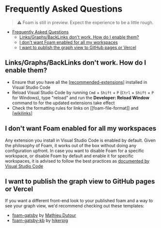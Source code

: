 # Frequently Asked Questions

> ⚠️ Foam is still in preview. Expect the experience to be a little rough.

- [Frequently Asked Questions](#frequently-asked-questions)
  - [Links/Graphs/BackLinks don't work. How do I enable them?](#linksgraphsbacklinks-dont-work-how-do-i-enable-them)
  - [I don't want Foam enabled for all my workspaces](#i-dont-want-foam-enabled-for-all-my-workspaces)
  - [I want to publish the graph view to GitHub pages or Vercel](#i-want-to-publish-the-graph-view-to-github-pages-or-vercel)

## Links/Graphs/BackLinks don't work. How do I enable them?

- Ensure that you have all the [[recommended-extensions]] installed in Visual Studio Code
- Reload Visual Studio Code by running `Cmd` + `Shift` + `P` (`Ctrl` + `Shift` + `P` for Windows), type "reload" and run the **Developer: Reload Window** command to for the updated extensions take effect
- Check the formatting rules for links on [[foam-file-format]] and [[wikilinks]]

## I don't want Foam enabled for all my workspaces
Any extension you install in Visual Studio Code is enabled by default. Given the philosophy of Foam, it works out of the box without doing any configuration upfront. In case you want to disable Foam for a specific workspace, or disable Foam by default and enable it for specific workspaces, it is advised to follow the best practices as [documented by Visual Studio Code](https://code.visualstudio.com/docs/editor/extension-marketplace#_manage-extensions)

## I want to publish the graph view to GitHub pages or Vercel
If you want a different front-end look to your published foam and a way to see your graph view, we'd recommend checking out these templates:
- [foam-gatsby](https://github.com/mathieudutour/foam-gatsby-template) by [Mathieu Dutour](https://github.com/mathieudutour)
- [foam-gatsby-kb](https://github.com/hikerpig/foam-template-gatsby-kb) by [hikerpig](https://github.com/hikerpig)


[//begin]: # "Autogenerated link references for markdown compatibility"
[recommended-extensions]: getting-started%2Frecommended-extensions "Recommended Extensions"
[wikilinks]: features%2Fwikilinks "Wikilinks"
[//end]: # "Autogenerated link references"